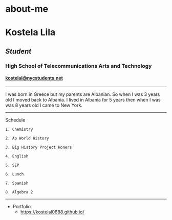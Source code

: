 # about-me
# Kostela Lila
## _Student_
### **High School of Telecommunications Arts and Technology**
#### kostelal@nycstudents.net

---

I was born in Greece but my parents are Albanian. So when I was 3 years old I moved back to Albania. I lived in Albania for 5 years then when I was was 8 years old I came to New York.

---

  Schedule

    1. Chemistry

    2. Ap World History

    3. Big History Project Honers

    4. English

    5. SEP

    6. Lunch

    7. Spanish
    
    8. Algebra 2

---

* Portfolio
   * https://kostelal0688.github.io/


